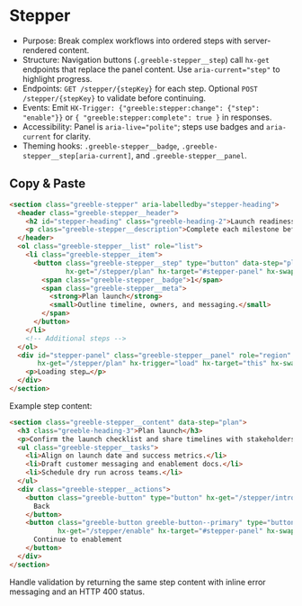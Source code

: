 # Stepper

- Purpose: Break complex workflows into ordered steps with server-rendered content.
- Structure: Navigation buttons (`.greeble-stepper__step`) call `hx-get` endpoints that replace the
  panel content. Use `aria-current="step"` to highlight progress.
- Endpoints: `GET /stepper/{stepKey}` for each step. Optional `POST /stepper/{stepKey}` to validate
  before continuing.
- Events: Emit `HX-Trigger: {"greeble:stepper:change": {"step": "enable"}}` or
  `{ "greeble:stepper:complete": true }` in responses.
- Accessibility: Panel is `aria-live="polite"`; steps use badges and `aria-current` for clarity.
- Theming hooks: `.greeble-stepper__badge`, `.greeble-stepper__step[aria-current]`, and
  `.greeble-stepper__panel`.

## Copy & Paste

```html
<section class="greeble-stepper" aria-labelledby="stepper-heading">
  <header class="greeble-stepper__header">
    <h2 id="stepper-heading" class="greeble-heading-2">Launch readiness checklist</h2>
    <p class="greeble-stepper__description">Complete each milestone before launch day.</p>
  </header>
  <ol class="greeble-stepper__list" role="list">
    <li class="greeble-stepper__item">
      <button class="greeble-stepper__step" type="button" data-step="plan" aria-current="step"
              hx-get="/stepper/plan" hx-target="#stepper-panel" hx-swap="innerHTML">
        <span class="greeble-stepper__badge">1</span>
        <span class="greeble-stepper__meta">
          <strong>Plan launch</strong>
          <small>Outline timeline, owners, and messaging.</small>
        </span>
      </button>
    </li>
    <!-- Additional steps -->
  </ol>
  <div id="stepper-panel" class="greeble-stepper__panel" role="region" aria-live="polite"
       hx-get="/stepper/plan" hx-trigger="load" hx-target="this" hx-swap="innerHTML">
    <p>Loading step…</p>
  </div>
</section>
```

Example step content:

```html
<section class="greeble-stepper__content" data-step="plan">
  <h3 class="greeble-heading-3">Plan launch</h3>
  <p>Confirm the launch checklist and share timelines with stakeholders.</p>
  <ul class="greeble-stepper__tasks">
    <li>Align on launch date and success metrics.</li>
    <li>Draft customer messaging and enablement docs.</li>
    <li>Schedule dry run across teams.</li>
  </ul>
  <div class="greeble-stepper__actions">
    <button class="greeble-button" type="button" hx-get="/stepper/intro" hx-target="#stepper-panel" hx-swap="innerHTML">
      Back
    </button>
    <button class="greeble-button greeble-button--primary" type="button"
            hx-get="/stepper/enable" hx-target="#stepper-panel" hx-swap="innerHTML">
      Continue to enablement
    </button>
  </div>
</section>
```

Handle validation by returning the same step content with inline error messaging and an HTTP 400
status.
